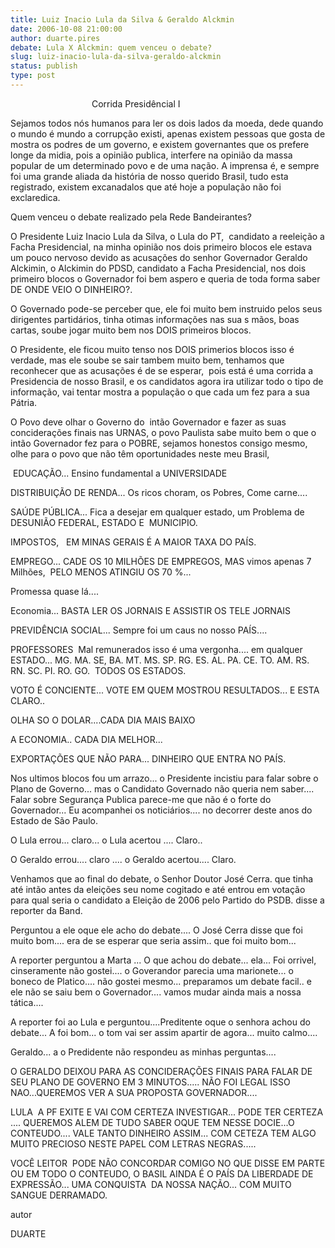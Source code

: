 ```yaml
---
title: Luiz Inacio Lula da Silva & Geraldo Alckmin
date: 2006-10-08 21:00:00
author: duarte.pires
debate: Lula X Alckmin: quem venceu o debate?
slug: luiz-inacio-lula-da-silva-geraldo-alckmin
status: publish 
type: post
---
```


                                
Corrida Presidêncial I  

  

Sejamos todos nós humanos para ler os dois lados da moeda, dede quando
o mundo é mundo a corrupção existi, apenas existem pessoas que gosta de
mostra os podres de um governo, e existem governantes que os prefere
longe da midia, pois a opinião publica, interfere na opinião da massa
popular de um determinado povo e de uma nação. A imprensa é, e sempre
foi uma grande aliada da história de nosso querido Brasil, tudo esta
registrado, existem excanadalos que até hoje a população não foi
exclaredica.  

  

Quem venceu o debate realizado pela Rede Bandeirantes?  

  

O Presidente Luiz Inacio Lula da Silva, o Lula do PT,  candidato a
reeleição a Facha Presidencial, na minha opinião nos dois primeiro
blocos ele estava um pouco nervoso devido as acusações do senhor
Governador Geraldo Alckimin, o Alckimin do PDSD, candidato a Facha
Presidencial, nos dois primeiro blocos o Governador foi bem aspero e
queria de toda forma saber DE ONDE VEIO O DINHEIRO?.  

O Governado pode-se perceber que, ele foi muito bem instruido pelos
seus dirigentes partidários, tinha otimas informações nas sua s mãos,
boas cartas, soube jogar muito bem nos DOIS primeiros blocos.   

O Presidente, ele ficou muito tenso nos DOIS primerios blocos isso é
verdade, mas ele soube se sair tambem muito bem, tenhamos que
reconhecer que as acusações é de se esperar,  pois está é uma
corrida a Presidencia de nosso Brasil, e os candidatos agora ira
utilizar todo o tipo de informação, vai tentar mostra a população o que
cada um fez para a sua Pátria.  

  

O Povo deve olhar o Governo do  intão Governador e fazer as suas conciderações finais nas URNAS,
o povo Paulista sabe muito bem o que o intão Governador fez para o
POBRE, sejamos honestos consigo mesmo, olhe para o povo que não têm
oportunidades neste meu Brasil,   

  

 EDUCAÇÃO... Ensino fundamental a UNIVERSIDADE  

  

DISTRIBUIÇÃO DE RENDA... Os ricos choram, os Pobres, Come carne....  

  

SAÚDE PÚBLICA... Fica a desejar em qualquer estado, um Problema de DESUNIÃO FEDERAL, ESTADO E  MUNICIPIO.  

  

IMPOSTOS,   EM MINAS GERAIS É A MAIOR TAXA DO PAÍS.  

  

EMPREGO... CADE OS 10 MILHÕES DE EMPREGOS, MAS vimos apenas 7 Milhões,  PELO MENOS ATINGIU OS 70 %...  

Promessa quase lá....  

  

Economia... BASTA LER OS JORNAIS E ASSISTIR OS TELE JORNAIS  

  

PREVIDÊNCIA SOCIAL... Sempre foi um caus no nosso PAÍS....   

  

PROFESSORES  Mal remunerados isso é uma vergonha.... em qualquer
ESTADO... MG. MA. SE, BA. MT. MS. SP. RG. ES. AL. PA. CE. TO. AM. RS.
RN. SC. PI. RO. GO.  TODOS OS ESTADOS.  

  

  

VOTO É CONCIENTE... VOTE EM QUEM MOSTROU RESULTADOS... E ESTA CLARO..   

  

OLHA SO O DOLAR....CADA DIA MAIS BAIXO  

  

A ECONOMIA.. CADA DIA MELHOR...   

  

EXPORTAÇÕES QUE NÃO PARA... DINHEIRO QUE ENTRA NO PAÍS.  

  

Nos ultimos blocos fou um arrazo... o Presidente incistiu para
falar sobre o Plano de Governo... mas o Candidato Governado não queria
nem saber.... Falar sobre Segurança Publica parece-me que não é o forte
do Governador... Eu acompanhei os noticiários.... no decorrer deste
anos do Estado de São Paulo.  

  

O Lula errou... claro... o Lula acertou .... Claro..  

O Geraldo errou.... claro .... o Geraldo acertou.... Claro.  

  

Venhamos que ao final do debate, o Senhor Doutor José Cerra. que tinha
até intão antes da eleições seu nome cogitado e até entrou em votação
para qual seria o candidato a Eleição de 2006 pelo Partido do PSDB.
disse a reporter da Band.  

Perguntou a ele oque ele acho do debate.... O José Cerra disse que foi
muito bom.... era de se esperar que seria assim.. que foi muito bom...  

  

A reporter perguntou a Marta ... O que achou do debate... ela... Foi
orrivel, cinseramente não gostei.... o Goverandor parecia uma
marionete... o boneco de Platico.... não gostei mesmo... preparamos um
debate facil.. e ele não se saiu bem o Governador.... vamos mudar ainda
mais a nossa tática....   

  

  

A reporter foi ao Lula e perguntou....Preditente oque o senhora achou
do debate... A foi bom... o tom vai ser assim apartir de agora... muito
calmo....  

  

Geraldo... a o Predidente não respondeu as minhas perguntas....  

  

  

O GERALDO DEIXOU PARA AS CONCIDERAÇÕES FINAIS PARA FALAR DE SEU PLANO
DE GOVERNO EM 3 MINUTOS..... NÃO FOI LEGAL ISSO NAO...QUEREMOS VER A
SUA PROPOSTA GOVERNADOR....  

  

LULA  A PF EXITE E VAI COM CERTEZA INVESTIGAR... PODE TER CERTEZA
.... QUEREMOS ALEM DE TUDO SABER OQUE TEM NESSE DOCIE...O CONTEUDO....
VALE TANTO DINHEIRO ASSIM... COM CETEZA TEM ALGO MUITO PRECIOSO NESTE
PAPEL COM LETRAS NEGRAS.....  

  

  

  

VOCÊ LEITOR  PODE NÃO CONCORDAR COMIGO NO QUE DISSE EM PARTE OU EM
TODO O CONTEUDO, O BASIL AINDA É O PAÍS DA LIBERDADE DE EXPRESSÃO...
UMA CONQUISTA  DA NOSSA NAÇÃO... COM MUITO SANGUE DERRAMADO.  

  

  

autor  

DUARTE  

  

  

  

  

  

  

  

  

  

